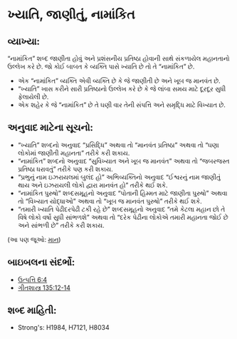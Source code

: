 # ખ્યાતિ, જાણીતું, નામાંકિત 

## વ્યાખ્યા: 

“નામાંકિત” શબ્દ જાણીતા હોવું અને પ્રશંસનીય પ્રતિષ્ઠા હોવાની સાથે સંકળાયેલ મહાનતાનો ઉલ્લેખ કરે છે.
જો કોઈ બાબત કે વ્યક્તિ પાસે ખ્યાતિ છે તો તે “નામાંકિત” છે.

* એક “નામાંકિત” વ્યક્તિ એવી વ્યક્તિ છે કે જે જાણીતી છે અને ખૂબ જ માનવંત છે.
* “ખ્યાતિ” ખાસ કરીને સારી પ્રતિષ્ઠાનો ઉલ્લેખ કરે છે કે જે લાંબા સમય માટે દૂરદૂર સુધી ફેલાયેલી છે.
* એક શહેર કે જે “નામાંકિત” છે તે ઘણી વાર તેની સંપત્તિ અને સમૃદ્ધિ માટે વિખ્યાત છે.

## અનુવાદ માટેના સૂચનો: 

* “ખ્યાતિ” શબ્દનો અનુવાદ “પ્રસિદ્ધિ” અથવા તો “માનવંત પ્રતિષ્ઠા” અથવા તો “ઘણા લોકોમાં જાણીતી મહાનતા” તરીકે કરી શકાય.
* “નામાંકિત” શબ્દનો અનુવાદ “સુવિખ્યાત અને ખૂબ જ માનવંત” અથવા તો “જબરજસ્ત પ્રતિષ્ઠા ધરાવતું” તરીકે પણ કરી શકાય.
* “પ્રભુનું નામ ઇઝરાયલમાં બુલંદ હો” અભિવ્યક્તિનો અનુવાદ “ઈશ્વરનું નામ જાણીતું થાય અને ઇઝરાયલી લોકો દ્વારા માનવંત હો” તરીકે થઈ શકે.
* “નામાંકિત પુરુષો” શબ્દસમૂહનો અનુવાદ “પોતાની હિમ્મત માટે જાણીતા પુરુષો” અથવા તો “વિખ્યાત યોદ્ધાઓ” અથવા તો “ખૂબ જ માનવંત પુરુષો” તરીકે થઈ શકે.
* “તમારી ખ્યાતિ પેઢીદરપેઢી ટકી રહે છે” શબ્દસમૂહનો અનુવાદ “તમે કેટલા મહાન છો તે વિષે લોકો વર્ષો સુધી સાંભળશે” અથવા તો “દરેક પેઢીના લોકોએ તમારી મહાનતા જોઈ છે અને સાંભળી છે” તરીકે કરી શકાય.

(આ પણ જૂઓ: [માન](../kt/honor.md))

## બાઇબલના સંદર્ભો: 

* [ઉત્પત્તિ 6:4](rc://gu/tn/help/gen/06/04)
* [ગીતશાસ્ત્ર 135:12-14](rc://gu/tn/help/psa/135/012)

## શબ્દ માહિતી: 

* Strong's: H1984, H7121, H8034
